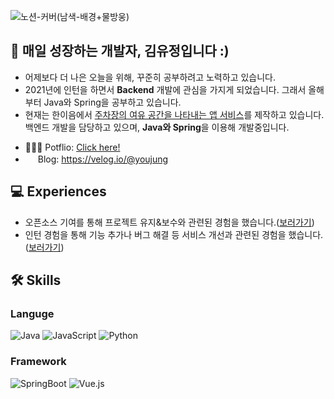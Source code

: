 ![노션-커버(남색-배경+물방웅)](https://user-images.githubusercontent.com/68562176/175475764-8e7ddc0a-8c29-4caa-9bae-dbbb0830d7f5.gif)
    

## 👋 매일 성장하는 개발자, 김유정입니다 :)
* 어제보다 더 나은 오늘을 위해, 꾸준히 공부하려고 노력하고 있습니다.  
* 2021년에 인턴을 하면서 **Backend** 개발에 관심을 가지게 되었습니다. 그래서 올해부터 Java와 Spring을 공부하고 있습니다.
* 현재는 한이음에서 [주차장의 여유 공간을 나타내는 앱 서비스](https://github.com/yujung7768903/jeogida-backend)를 제작하고 있습니다. 백엔드 개발을 담당하고 있으며, **Java와 Spring**을 이용해 개발중입니다.
<!--
**yujung7768903/yujung7768903** is a ✨ _special_ ✨ repository because its `README.md` (this file) appears on your GitHub profile.

Here are some ideas to get you started:

- 🔭 I’m currently working on ...
- 🌱 I’m currently learning ...
- 👯 I’m looking to collaborate on ...
- 🤔 I’m looking for help with ...
- 💬 Ask me about ...
- 📫 How to reach me: ...
- 😄 Pronouns: ...
- ⚡ Fun fact: ...
* 🌱 I’m currently learning: Java, Spring
* 💻 I’m currently working on: 한이음에서 주차장의 여유 공간을 나타내는 앱 서비스를 제작하고 있습니다. 백엔드 개발을 담당하고 있으며, Java와 Spring을 이용해 개발중입니다.

-->

* 👩🏻‍💻 Potflio: [Click here!](https://windy-boater-d00.notion.site/Youjung-Kim-0bfc2f7d29cd48498ee0629758f6f8bc)  
* <img src="https://user-images.githubusercontent.com/68562176/175469279-993af7bc-9aff-443a-8c6c-6eaec6f35a0a.jpg" style="width : 16px;"> Blog: https://velog.io/@youjung

## 💻 Experiences
* 오픈소스 기여를 통해 프로젝트 유지&보수와 관련된 경험을 했습니다.([보러가기](https://velog.io/@youjung/2021-%EC%98%A4%ED%94%88%EC%86%8C%EC%8A%A4-%EC%BB%A8%ED%8A%B8%EB%A6%AC%EB%B7%B0%EC%85%98-%EC%95%84%EC%B9%B4%EB%8D%B0%EB%AF%B8-%ED%9B%84%EA%B8%B0))
* 인턴 경험을 통해 기능 추가나 버그 해결 등 서비스 개선과 관련된 경험을 했습니다.([보러가기](https://velog.io/@youjung/IT-%EC%8A%A4%ED%83%80%ED%8A%B8%EC%97%85%EC%97%90%EC%84%9C-%EA%B2%BD%ED%97%98%ED%95%9C-%EC%B2%AB-%EC%9D%B8%ED%84%B4%EC%8B%AD-%EB%9E%98%EB%B8%94%EC%97%85))

## 🛠 Skills
### Languge
  ![Java](http://img.shields.io/badge/Java-007396?style=for-the-badge&logo=java&logoColor=white)
  ![JavaScript](http://img.shields.io/badge/JavaSCript-F7DF1E?style=for-the-badge&logo=javascript&logoColor=white)
  ![Python](http://img.shields.io/badge/Python-3776AB?style=for-the-badge&logo=python&logoColor=white)
### Framework
  ![SpringBoot](http://img.shields.io/badge/springboot-6DB33F?style=for-the-badge&logo=springboot&logoColor=white)
  ![Vue.js](http://img.shields.io/badge/Vue.js-4FC08D?style=for-the-badge&logo=Vue.js&logoColor=white)
